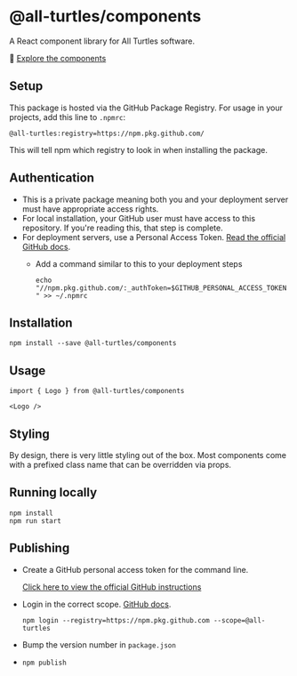 # @all-turtles/components

A React component library for All Turtles software.

📖 [Explore the components](https://all-turtles.github.io/components)

## Setup

This package is hosted via the GitHub Package Registry. For usage in your projects, add this line to `.npmrc`:

```@all-turtles:registry=https://npm.pkg.github.com/```

This will tell npm which registry to look in when installing the package.

## Authentication

- This is a private package meaning both you and your deployment server must have appropriate access rights.
- For local installation, your GitHub user must have access to this repository. If you're reading this, that step is complete.
- For deployment servers, use a Personal Access Token. [Read the official GitHub docs](https://help.github.com/en/articles/creating-a-personal-access-token-for-the-command-line).
  - Add a command similar to this to your deployment steps

    ```echo "//npm.pkg.github.com/:_authToken=$GITHUB_PERSONAL_ACCESS_TOKEN" >> ~/.npmrc```

## Installation

```npm install --save @all-turtles/components```

## Usage

```
import { Logo } from @all-turtles/components

<Logo />

```

## Styling

By design, there is very little styling out of the box. Most components come with a prefixed class name that can be overridden via props.

## Running locally

```
npm install
npm run start
```

## Publishing

- Create a GitHub personal access token for the command line.

  [Click here to view the official GitHub instructions](https://help.github.com/en/articles/creating-a-personal-access-token-for-the-command-line)

- Login in the correct scope. [GitHub docs](https://help.github.com/en/articles/configuring-npm-for-use-with-github-package-registry#authenticating-to-github-package-registry).

  ```npm login --registry=https://npm.pkg.github.com --scope=@all-turtles```
- Bump the version number in `package.json`
- ```npm publish```
